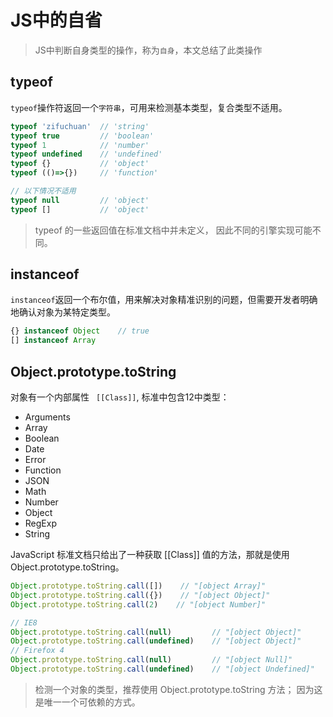 # JS中的自省

> JS中判断自身类型的操作，称为`自身`，本文总结了此类操作

<!-- toc -->

## typeof

`typeof`操作符返回一个`字符串`，可用来检测基本类型，复合类型不适用。

```js
typeof 'zifuchuan'  // 'string'
typeof true         // 'boolean'
typeof 1            // 'number'
typeof undefined    // 'undefined'
typeof {}           // 'object'
typeof (()=>{})     // 'function'

// 以下情况不适用
typeof null         // 'object'
typeof []           // 'object'
```

> typeof 的一些返回值在标准文档中并未定义， 因此不同的引擎实现可能不同。

## instanceof

`instanceof`返回一个布尔值，用来解决对象精准识别的问题，但需要开发者明确地确认对象为某特定类型。

```js
{} instanceof Object    // true
[] instanceof Array

```

## Object.prototype.toString

对象有一个内部属性 ` [[Class]]`, 标准中包含12中类型：

- Arguments
- Array
- Boolean
- Date
- Error
- Function
- JSON
- Math
- Number
- Object
- RegExp
- String

JavaScript 标准文档只给出了一种获取 [[Class]] 值的方法，那就是使用 Object.prototype.toString。

```js
Object.prototype.toString.call([])    // "[object Array]"
Object.prototype.toString.call({})    // "[object Object]"
Object.prototype.toString.call(2)    // "[object Number]"

// IE8
Object.prototype.toString.call(null)         // "[object Object]"
Object.prototype.toString.call(undefined)    // "[object Object]"
// Firefox 4
Object.prototype.toString.call(null)         // "[object Null]"
Object.prototype.toString.call(undefined)    // "[object Undefined]"
```

> 检测一个对象的类型，推荐使用 Object.prototype.toString 方法； 因为这是唯一一个可依赖的方式。
